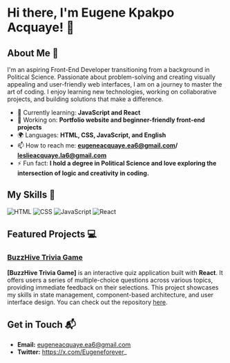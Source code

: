 # Hi there, I'm Eugene Kpakpo Acquaye! 👋

## About Me 🚀

I'm an aspiring Front-End Developer transitioning from a background in Political Science. Passionate about problem-solving and creating visually appealing and user-friendly web interfaces, I am on a journey to master the art of coding. I enjoy learning new technologies, working on collaborative projects, and building solutions that make a difference.

- 🌱 Currently learning: **JavaScript and React**
- 🔭 Working on: **Portfolio website and beginner-friendly front-end projects**
- 🌍 Languages: **HTML, CSS, JavaScript, and English**
- 📫 How to reach me: **eugeneacquaye.ea6@gmail.com/ leslieacquaye.la6@gmail.com**
- ⚡ Fun fact: **I hold a degree in Political Science and love exploring the intersection of logic and creativity in coding.**

## My Skills 🧠

![HTML](https://img.shields.io/badge/-HTML-E34F26?style=flat-square&logo=html5&logoColor=white)
![CSS](https://img.shields.io/badge/-CSS-1572B6?style=flat-square&logo=css3&logoColor=white)
![JavaScript](https://img.shields.io/badge/-JavaScript-F7DF1E?style=flat-square&logo=javascript&logoColor=black)
![React](https://img.shields.io/badge/-React-61DAFB?style=flat-square&logo=react&logoColor=black)

## Featured Projects 💻

### [BuzzHive Trivia Game](https://buzzhivetrivia-game.netlify.app/)

**[BuzzHive Trivia Game]** is an interactive quiz application built with **React**. It offers users a series of multiple-choice questions across various topics, providing immediate feedback on their selections. This project showcases my skills in state management, component-based architecture, and user interface design. You can check out the repository [here](https://github.com/Eugeneforever/Buzzhive-quiz-app-alxcapstone).

## Get in Touch 📬

- **Email:** eugeneacquaye.ea6@gmail.com
- **Twitter:** https://x.com/Eugeneforever_

